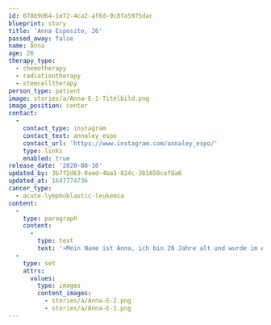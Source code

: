 ```yaml
---
id: 678b9d64-1e72-4ca2-af6d-9c8fa5975dac
blueprint: story
title: 'Anna Esposito, 26'
passed_away: false
name: Anna
age: 26
therapy_type:
  - chemotherapy
  - radiationtherapy
  - stemcelltherapy
person_type: patient
image: stories/a/Anna-E-1-Titelbild.png
image_position: center
contact:
  -
    contact_type: instagram
    contact_text: annaley_espo
    contact_url: 'https://www.instagram.com/annaley_espo/'
    type: links
    enabled: true
release_date: '2020-08-10'
updated_by: 3b7f2d63-0aed-4ba3-824c-3b1650cef8a6
updated_at: 1647774736
cancer_type:
  - acute-lymphoblastic-leukemia
content:
  -
    type: paragraph
    content:
      -
        type: text
        text: '»Mein Name ist Anna, ich bin 26 Jahre alt und wurde im August 2019 mit akuter lymphatischer Leukämie diagnostiziert. Aufgrund eines Gendefekts – dem Philadelphia Chromosom – mussten mir nach Chemotherapie und Ganzkörperbestrahlung am 3. Dezember 2019 zusätzlich Stemmzellen eines Fremdspenders transplantiert werden. Nach langem Krankenhausaufenthalt und schweren Zeiten bin ich mittlerweile krebsfrei. Wenn ich zurückblicke, bin ich stolz auf alles, was ich geschafft habe und mir geht es jeden Tag ein bisschen besser.«'
  -
    type: set
    attrs:
      values:
        type: images
        content_images:
          - stories/a/Anna-E-2.png
          - stories/a/Anna-E-3.png
---
```

